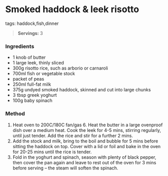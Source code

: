 # Smoked haddock & leek risotto
tags: haddock,fish,dinner

> **Servings:** 3

### Ingredients
* 1 knob of butter
* 1 large leek, thinly sliced
* 300g risotto rice, such as arborio or carnaroli
* 700ml fish or vegetable stock
* packet of peas
* 250ml full-fat milk
* 375g undyed smoked haddock, skinned and cut into large chunks
* 3 tbsp greek yoghurt
* 100g baby spinach

### Method
1. Heat oven to 200C/180C fan/gas 6. Heat the butter in a large ovenproof dish over a medium heat. Cook the leek for 4-5 mins, stirring regularly, until just tender. Add the rice and stir for a further 2 mins.
2. Add the stock and milk, bring to the boil and bubble for 5 mins before sitting the haddock on top. Cover with a lid or foil and bake in the oven for 20-25 mins until the rice is tender.
3. Fold in the yoghurt and spinach, season with plenty of black pepper, then cover the pan again and leave to rest out of the oven for 3 mins before serving – the steam will soften the spinach.
